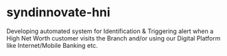 # syndinnovate-hni
Developing automated system for Identification &amp; Triggering alert when a High Net Worth customer visits the Branch and/or using our Digital Platform like Internet/Mobile Banking etc.
